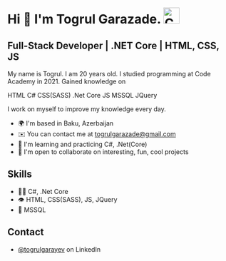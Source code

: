 
Hi 👋 I'm Togrul Garazade. <img src="https://cdn.iconscout.com/icon/free/png-256/csharp-1175240.png" width="36" height="36" alt="CSharp" />
============================

## Full-Stack Developer | .NET Core | HTML, CSS, JS
My name is Togrul. I am 20 years old. I studied programming at Code Academy in 2021.
Gained knowledge on 

HTML          C#
CSS(SASS)     .Net Core 
JS            MSSQL
JQuery

I work on myself to improve my knowledge every day.

* 🌍  I'm based in Baku, Azerbaijan
* ✉️  You can contact me at [togrulgarazade@gmail.com](mailto:togrulgarazade@gmail.com)
* 🧠  I'm learning and practicing C#, .Net(Core)
* 🤝  I'm open to collaborate on interesting, fun, cool projects

## Skills
- 👨‍💻 C#, .Net Core
- 👁️ HTML, CSS(SASS), JS, JQuery
- 💽 MSSQL

## Contact
- [@togrulgarayev](https://www.linkedin.com/in/togrulgarazade/) on LinkedIn
